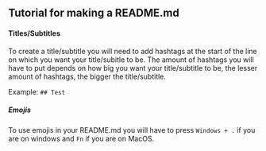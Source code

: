 ## Tutorial for making a README.md

#### Titles/Subtitles
To create a title/subtitle you will need to add hashtags at the start of the line on which you want your title/subitle to be. The amount of hashtags you will have to put depends on how big you want your title/subtitle to be, the lesser amount of hashtags, the bigger the title/subtitle.

Example:
``## Test``

##### Emojis
To use emojis in your README.md you will have to press `Windows + .` if you are on windows and `Fn` if you are on MacOS.  
